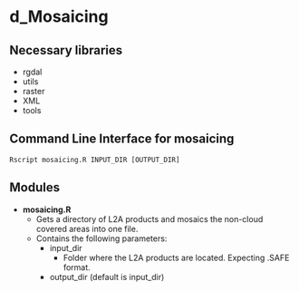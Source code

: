 # d_Mosaicing

## Necessary libraries
* rgdal
* utils
* raster
* XML
* tools

## Command Line Interface for mosaicing

    Rscript mosaicing.R INPUT_DIR [OUTPUT_DIR]

## Modules

* **mosaicing.R**
    * Gets a directory of L2A products and mosaics the non-cloud covered areas into one file.
    * Contains the following parameters:
        * input_dir
            * Folder where the L2A products are located. Expecting .SAFE format.
        * output_dir (default is input_dir)
